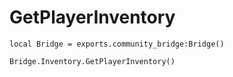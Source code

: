 # GetPlayerInventory

```
local Bridge = exports.community_bridge:Bridge()

Bridge.Inventory.GetPlayerInventory()
```
